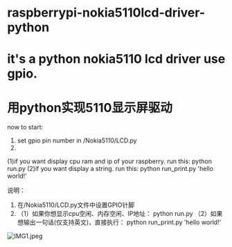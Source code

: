 # raspberrypi-nokia5110lcd-driver-python
# it's a python nokia5110 lcd driver use gpio.
# 用python实现5110显示屏驱动

now to start:
1. set gpio pin number in /Nokia5110/LCD.py
2. 
  (1)if you want display cpu ram and ip of your raspberry. run this:
     python run.py
  (2)if you want display a string. run this:
     python run_print.py 'hello world!'


说明：
1.  在/Nokia5110/LCD.py文件中设置GPIO针脚
2. 
    （1）如果你想显示cpu空闲、内存空闲、IP地址：
        python run.py
    （2）如果想输出一句话(仅支持英文)，直接执行：
        python run_print.py 'hello world!'
 
<img src="/KevinKeWang/raspberrypi-nokia5110lcd-driver-python/blob/master/IMG1.jpeg?raw=true" alt="IMG1.jpeg">
